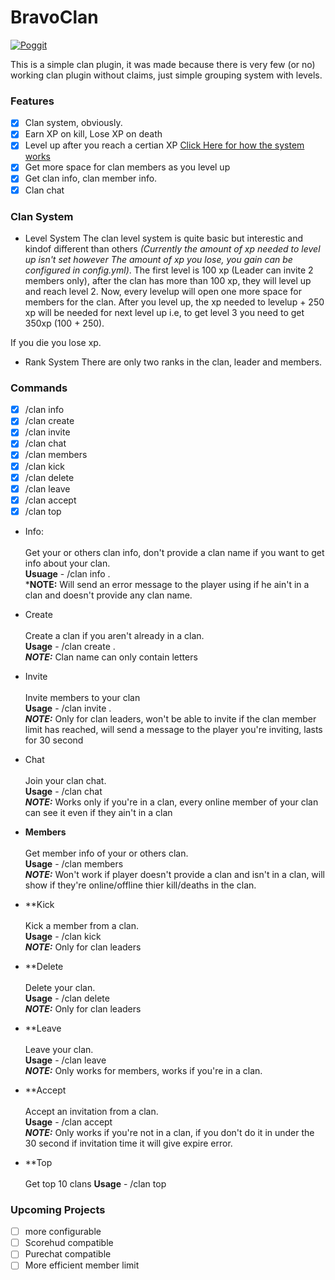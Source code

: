 # BravoClan

[![Poggit](https://poggit.pmmp.io/ci.shield/Itzdvbravo/BravoClan/BravoClan)](https://poggit.pmmp.io/ci/Itzdvbravo/BravoClan/BravoClan)

This is a simple clan plugin, it was made because there is very few (or no) working clan plugin without claims, just simple grouping system with levels.

### Features

- [x] Clan system, obviously.
- [x] Earn XP on kill, Lose XP on death
- [x] Level up after you reach a certian XP [Click Here for how the system works](https://github.com/Itzdvbravo/BravoClan/blob/master/README.md#clan-system)
- [x] Get more space for clan members as you level up
- [x] Get clan info, clan member info.
- [x] Clan chat

### Clan System

- Level System
The clan level system is quite basic but interestic and kindof different than others _(Currently the amount of xp needed to level up isn't set however The amount of xp you lose, you gain can be configured in config.yml)_.
The first level is 100 xp (Leader can invite 2 members only), after the clan has more than 100 xp, they will level up and reach level 2.
Now, every levelup will open one more space for members for the clan. After you level up, the xp needed to levelup + 250 xp will be needed for next level up i.e, to get level 3 you need to get 350xp (100 + 250).

If you die you lose xp.

- Rank System
There are only two ranks in the clan, leader and members.

### Commands
- [x] /clan info
- [x] /clan create
- [x] /clan invite
- [x] /clan chat
- [x] /clan members
- [x] /clan kick
- [x] /clan delete
- [x] /clan leave
- [x] /clan accept
- [x] /clan top

- Info:<br>  
Get your or others clan info, don't provide a clan name if you want to get info about your clan.  
**Usuage** - /clan info <clan>.  
***NOTE:** Will send an error message to the player using if he ain't in a clan and doesn't provide any clan name.  

- Create<br>  
Create a clan if you aren't already in a clan.  
**Usage** - /clan create <clan name>.  
***NOTE:*** Clan name can only contain letters  

- Invite<br>  
Invite members to your clan  
**Usage** - /clan invite <member>.  
***NOTE:*** Only for clan leaders, won't be able to invite if the clan member limit has reached, will send a message to the player you're inviting, lasts for 30 second  

- Chat<br>  
Join your clan chat.  
**Usage** - /clan chat  
***NOTE:*** Works only if you're in a clan, every online member of your clan can see it even if they ain't in a clan  

- **Members**<br>  
Get member info of your or others clan.  
**Usage** - /clan members <clan>  
***NOTE:*** Won't work if player doesn't provide a clan and isn't in a clan, will show if they're online/offline thier kill/deaths in the clan.  

- **Kick<br>  
Kick a member from a clan.  
**Usage** - /clan kick  
***NOTE:*** Only for clan leaders  

- **Delete<br>  
Delete your clan.  
**Usage** - /clan delete  
***NOTE:*** Only for clan leaders  

- **Leave<br>  
Leave your clan.  
**Usage** - /clan leave  
***NOTE:*** Only works for members, works if you're in a clan.  

- **Accept<br>  
Accept an invitation from a clan.  
**Usage** - /clan accept  
***NOTE:*** Only works if you're not in a clan, if you don't do it in under the 30 second if invitation time it will give expire error.  

- **Top<br>   
Get top 10 clans
**Usage** - /clan top

### Upcoming Projects
- [ ] more configurable
- [ ] Scorehud compatible
- [ ] Purechat compatible
- [ ] More efficient member limit 
